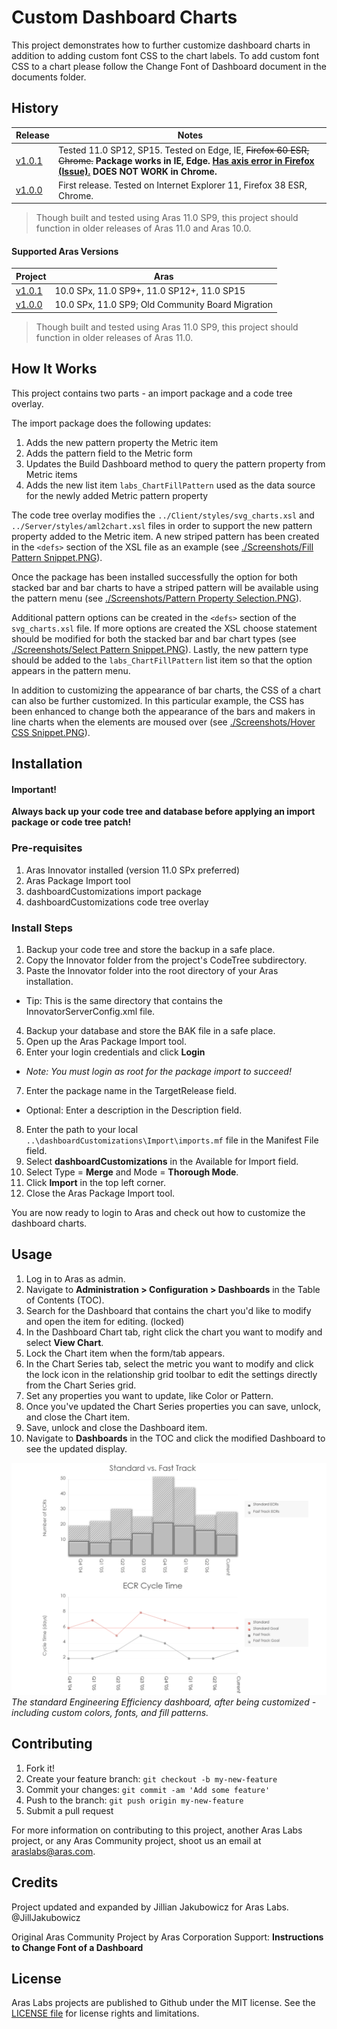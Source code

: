 # Custom Dashboard Charts

This project demonstrates how to further customize dashboard charts in addition to adding custom font CSS to the chart labels.
To add custom font CSS to a chart please follow the Change Font of Dashboard document in the documents folder.

## History

Release | Notes
--------|--------
[v1.0.1](https://github.com/ArasLabs/dashboard-customizations/releases/tag/v1.0.1) | Tested 11.0 SP12, SP15. Tested on Edge, IE, ~~Firefox 60 ESR, Chrome.~~ **Package works in IE, Edge. [Has axis error in Firefox (Issue).](https://github.com/ArasLabs/dashboard-customizations/issues/1) DOES NOT WORK in Chrome.**
[v1.0.0](https://github.com/ArasLabs/dashboard-customizations/releases/tag/v1.0.0) | First release. Tested on Internet Explorer 11, Firefox 38 ESR, Chrome. 

> Though built and tested using Aras 11.0 SP9, this project should function in older releases of Aras 11.0 and Aras 10.0.

#### Supported Aras Versions

Project | Aras
--------|------
[v1.0.1](https://github.com/ArasLabs/dashboard-customizations/releases/tag/v1.0.1) | 10.0 SPx, 11.0 SP9+, 11.0 SP12+, 11.0 SP15
[v1.0.0](https://github.com/ArasLabs/dashboard-customizations/releases/tag/v1.0.0) | 10.0 SPx, 11.0 SP9; Old Community Board Migration

> Though built and tested using Aras 11.0 SP9, this project should function in older releases of Aras 11.0.

## How It Works

This project contains two parts - an import package and a code tree overlay.

The import package does the following updates:

1. Adds the new pattern property the Metric item
2. Adds the pattern field to the Metric form
3. Updates the Build Dashboard method to query the pattern property from Metric items
4. Adds the new list item `labs_ChartFillPattern` used as the data source for the newly added Metric pattern property

The code tree overlay modifies the `../Client/styles/svg_charts.xsl` and `../Server/styles/aml2chart.xsl` files in order to support the new pattern property added to the Metric item.
A new striped pattern has been created in the `<defs>` section of the XSL file as an example (see [./Screenshots/Fill Pattern Snippet.PNG](./Screenshots/Fill%20Pattern%20Snippet.PNG)).

Once the package has been installed successfully the option for both stacked bar and bar charts to have a striped pattern will be available using the pattern menu (see [./Screenshots/Pattern Property Selection.PNG](./Screenshots/Pattern%20Property%20Selection.PNG)).

Additional pattern options can be created in the `<defs>` section of the `svg_charts.xsl` file.
If more options are created the XSL choose statement should be modified for both the stacked bar and bar chart types (see [./Screenshots/Select Pattern Snippet.PNG](./Screenshots/Select%20Pattern%20Snippet.PNG)).
Lastly, the new pattern type should be added to the `labs_ChartFillPattern` list item so that the option appears in the pattern menu.

In addition to customizing the appearance of bar charts, the CSS of a chart can also be further customized.
In this particular example, the CSS has been enhanced to change both the appearance of the bars and makers in line charts when the elements are moused over (see [./Screenshots/Hover CSS Snippet.PNG](./Screenshots/Hover%20CSS%20Snippet.PNG)).

## Installation

#### Important!
**Always back up your code tree and database before applying an import package or code tree patch!**

### Pre-requisites

1. Aras Innovator installed (version 11.0 SPx preferred)
2. Aras Package Import tool
3. dashboardCustomizations import package
4. dashboardCustomizations code tree overlay

### Install Steps

1. Backup your code tree and store the backup in a safe place.
2. Copy the Innovator folder from the project's CodeTree subdirectory.
3. Paste the Innovator folder into the root directory of your Aras installation.
  * Tip: This is the same directory that contains the InnovatorServerConfig.xml file.
4. Backup your database and store the BAK file in a safe place.
5. Open up the Aras Package Import tool.
6. Enter your login credentials and click **Login**
  * _Note: You must login as root for the package import to succeed!_
7. Enter the package name in the TargetRelease field.
  * Optional: Enter a description in the Description field.
8. Enter the path to your local `..\dashboardCustomizations\Import\imports.mf` file in the Manifest File field.
9. Select **dashboardCustomizations** in the Available for Import field.
10. Select Type = **Merge** and Mode = **Thorough Mode**.
11. Click **Import** in the top left corner.
12. Close the Aras Package Import tool.

You are now ready to login to Aras and check out how to customize the dashboard charts.

## Usage

1. Log in to Aras as admin.
2. Navigate to **Administration > Configuration > Dashboards** in the Table of Contents (TOC).
3. Search for the Dashboard that contains the chart you'd like to modify and open the item for editing. (locked)
4. In the Dashboard Chart tab, right click the chart you want to modify and select **View Chart**.
5. Lock the Chart item when the form/tab appears.
6. In the Chart Series tab, select the metric you want to modify and click the lock icon in the relationship grid toolbar to edit the settings directly from the Chart Series grid.
7. Set any properties you want to update, like Color or Pattern.
8. Once you've updated the Chart Series properties you can save, unlock, and close the Chart item.
9. Save, unlock and close the Dashboard item.
10. Navigate to **Dashboards** in the TOC and click the modified Dashboard to see the updated display.

![Customized Dashboard](./Screenshots/Dashboard%20Charts.PNG)
*The standard Engineering Efficiency dashboard, after being customized - including custom colors, fonts, and fill patterns.*

## Contributing

1. Fork it!
2. Create your feature branch: `git checkout -b my-new-feature`
3. Commit your changes: `git commit -am 'Add some feature'`
4. Push to the branch: `git push origin my-new-feature`
5. Submit a pull request

For more information on contributing to this project, another Aras Labs project, or any Aras Community project, shoot us an email at araslabs@aras.com.

## Credits

Project updated and expanded by Jillian Jakubowicz for Aras Labs. @JillJakubowicz

Original Aras Community Project by Aras Corporation Support: **Instructions to Change Font of a Dashboard**

## License

Aras Labs projects are published to Github under the MIT license. See the [LICENSE file](./LICENSE.md) for license rights and limitations.
